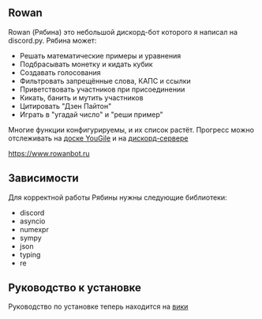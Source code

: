 ## Rowan
Rowan (Рябина) это небольшой дискорд-бот которого я написал на discord.py.
Рябина может:
- Решать математические примеры и уравнения
- Подбрасывать монетку и кидать кубик
- Создавать голосования
- Фильтровать запрещённые слова, КАПС и ссылки
- Приветствовать участников при присоединении
- Кикать, банить и мутить участников
- Цитировать "Дзен Пайтон"
- Играть в "угадай число" и "реши пример"

Многие функции конфигурируемы, и их список растёт.
Прогресс можно отслеживать на [доске YouGile](https://ru.yougile.com/board/gqo4f640ph6v) и на [дискорд-сервере](https://discord.gg/vNFjwATKhc)

https://www.rowanbot.ru

## Зависимости
Для корректной работы Рябины нужны следующие библиотеки:
- discord
- asyncio
- numexpr
- sympy
- json
- typing
- re

## Руководство к установке
Руководство по установке теперь находится на [вики](https://hub.mos.ru/videv/Rowan/-/wikis/home)
